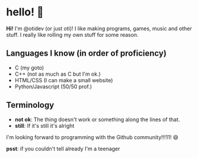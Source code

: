 # hello! :wave:
**Hi!** I'm @otidev (or just oti)! I like making programs, games, music and other stuff. I really like rolling my own stuff for some reason.

## Languages I know (in order of proficiency)
- C (my goto)
- C++ (not as much as C but I'm ok.)
- HTML/CSS (I can make a small website)
- Python/Javascript (50/50 prof.)

## Terminology
- **not ok**: The thing doesn't work or something along the lines of that.
- **still**: If it's still it's alright

I'm looking forward to programming with the Github community!!!11! :smile:

**psst**: if you couldn't tell already I'm a teenager
